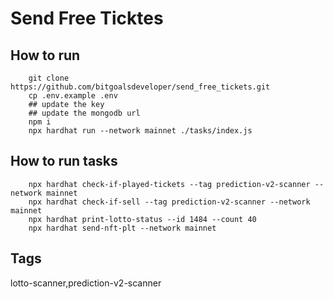 # Send Free Ticktes

## How to run
```
    git clone https://github.com/bitgoalsdeveloper/send_free_tickets.git
    cp .env.example .env
    ## update the key
    ## update the mongodb url
    npm i
    npx hardhat run --network mainnet ./tasks/index.js

```
## How to run tasks
```
    npx hardhat check-if-played-tickets --tag prediction-v2-scanner --network mainnet
    npx hardhat check-if-sell --tag prediction-v2-scanner --network mainnet
    npx hardhat print-lotto-status --id 1484 --count 40
    npx hardhat send-nft-plt --network mainnet
```

## Tags
lotto-scanner,prediction-v2-scanner
